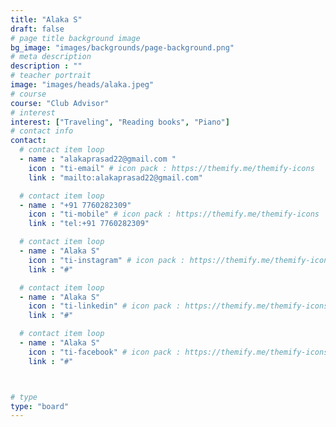 ```yaml
---
title: "Alaka S"
draft: false
# page title background image
bg_image: "images/backgrounds/page-background.png"
# meta description
description : ""
# teacher portrait
image: "images/heads/alaka.jpeg"
# course
course: "Club Advisor"
# interest
interest: ["Traveling", "Reading books", "Piano"]
# contact info
contact:
  # contact item loop
  - name : "alakaprasad22@gmail.com "
    icon : "ti-email" # icon pack : https://themify.me/themify-icons
    link : "mailto:alakaprasad22@gmail.com"

  # contact item loop
  - name : "+91 7760282309"
    icon : "ti-mobile" # icon pack : https://themify.me/themify-icons
    link : "tel:+91 7760282309"

  # contact item loop
  - name : "Alaka S"
    icon : "ti-instagram" # icon pack : https://themify.me/themify-icons
    link : "#"

  # contact item loop
  - name : "Alaka S"
    icon : "ti-linkedin" # icon pack : https://themify.me/themify-icons
    link : "#"

  # contact item loop
  - name : "Alaka S"
    icon : "ti-facebook" # icon pack : https://themify.me/themify-icons
    link : "#"



# type
type: "board"
---
```

